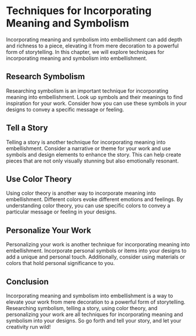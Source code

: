 Techniques for Incorporating Meaning and Symbolism
==================================================================================================

Incorporating meaning and symbolism into embellishment can add depth and richness to a piece, elevating it from mere decoration to a powerful form of storytelling. In this chapter, we will explore techniques for incorporating meaning and symbolism into embellishment.

Research Symbolism
------------------

Researching symbolism is an important technique for incorporating meaning into embellishment. Look up symbols and their meanings to find inspiration for your work. Consider how you can use these symbols in your designs to convey a specific message or feeling.

Tell a Story
------------

Telling a story is another technique for incorporating meaning into embellishment. Consider a narrative or theme for your work and use symbols and design elements to enhance the story. This can help create pieces that are not only visually stunning but also emotionally resonant.

Use Color Theory
----------------

Using color theory is another way to incorporate meaning into embellishment. Different colors evoke different emotions and feelings. By understanding color theory, you can use specific colors to convey a particular message or feeling in your designs.

Personalize Your Work
---------------------

Personalizing your work is another technique for incorporating meaning into embellishment. Incorporate personal symbols or items into your designs to add a unique and personal touch. Additionally, consider using materials or colors that hold personal significance to you.

Conclusion
----------

Incorporating meaning and symbolism into embellishment is a way to elevate your work from mere decoration to a powerful form of storytelling. Researching symbolism, telling a story, using color theory, and personalizing your work are all techniques for incorporating meaning and symbolism into your designs. So go forth and tell your story, and let your creativity run wild!



